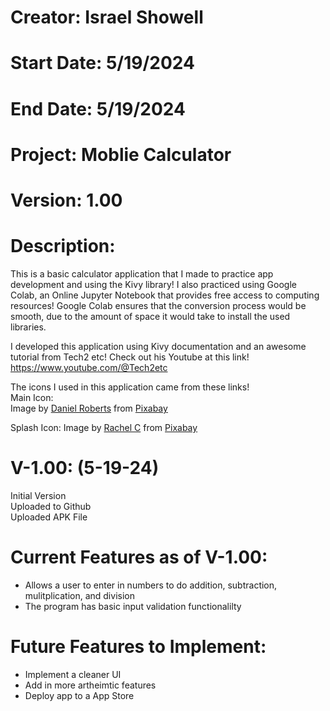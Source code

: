 # Creator: Israel Showell
# Start Date: 5/19/2024
# End Date: 5/19/2024
# Project: Moblie Calculator
# Version: 1.00

# Description:
This is a basic calculator application that I made to practice app development and using the Kivy library!
I also practiced using Google Colab, an Online Jupyter Notebook that provides free access to computing resources!
Google Colab ensures that the conversion process would be smooth, due to the amount of space it would take to install the used libraries.

I developed this application using Kivy documentation and an awesome tutorial from Tech2 etc!
Check out his Youtube at this link!
https://www.youtube.com/@Tech2etc

The icons I used in this application came from these links! <br>
Main Icon: <br>
Image by <a href="https://pixabay.com/users/blendertimer-9538909/?utm_source=link-attribution&utm_medium=referral&utm_campaign=image&utm_content=7832583">Daniel Roberts</a> from <a href="https://pixabay.com//?utm_source=link-attribution&utm_medium=referral&utm_campaign=image&utm_content=7832583">Pixabay</a>

Splash Icon:
Image by <a href="https://pixabay.com/users/caffeinesystem-1979991/?utm_source=link-attribution&utm_medium=referral&utm_campaign=image&utm_content=1555910">Rachel C</a> from <a href="https://pixabay.com//?utm_source=link-attribution&utm_medium=referral&utm_campaign=image&utm_content=1555910">Pixabay</a>


# V-1.00: (5-19-24)
Initial Version <br>
Uploaded to Github <br>
Uploaded APK File <br>


# Current Features as of V-1.00:
- Allows a user to enter in numbers to do addition, subtraction, mulitplication, and division
- The program has basic input validation functionalilty 


# Future Features to Implement:
- Implement a cleaner UI
- Add in more artheimtic features
- Deploy app to a App Store

